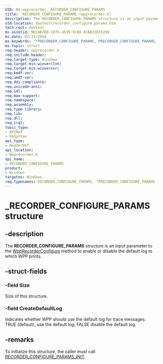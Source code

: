 ```yaml
---
UID: NS:wpprecorder._RECORDER_CONFIGURE_PARAMS
title: _RECORDER_CONFIGURE_PARAMS (wpprecorder.h)
description: The RECORDER_CONFIGURE_PARAMS structure is an input parameter to the WppRecorderConfigure method to enable or disable the default log to which WPP prints.
old-location: devtest\recorder_configure_params.htm
tech.root: devtest
ms.assetid: 9D2AB7D0-CD75-4539-9CB8-8CBA33EFE299
ms.date: 02/23/2018
ms.keywords: "*PRECORDER_CONFIGURE_PARAMS, PRECORDER_CONFIGURE_PARAMS, PRECORDER_CONFIGURE_PARAMS structure pointer [Driver Development Tools], RECORDER_CONFIGURE_PARAMS, RECORDER_CONFIGURE_PARAMS structure [Driver Development Tools], _RECORDER_CONFIGURE_PARAMS, devtest.recorder_configure_params, wpprecorder/PRECORDER_CONFIGURE_PARAMS, wpprecorder/RECORDER_CONFIGURE_PARAMS"
ms.topic: struct
req.header: wpprecorder.h
req.include-header: 
req.target-type: Windows
req.target-min-winverclnt: 
req.target-min-winversvr: 
req.kmdf-ver: 
req.umdf-ver: 
req.ddi-compliance: 
req.unicode-ansi: 
req.idl: 
req.max-support: 
req.namespace: 
req.assembly: 
req.type-library: 
req.lib: 
req.dll: 
req.irql: 
topic_type:
- APIRef
- kbSyntax
api_type:
- HeaderDef
api_location:
- Wpprecorder.h
api_name:
- RECORDER_CONFIGURE_PARAMS
product:
- Windows
targetos: Windows
req.typenames: RECORDER_CONFIGURE_PARAMS, *PRECORDER_CONFIGURE_PARAMS
---
```


# _RECORDER_CONFIGURE_PARAMS structure


## -description


The <b>RECORDER_CONFIGURE_PARAMS</b> structure is an input parameter to the <a href="https://msdn.microsoft.com/library/windows/hardware/dn914611">WppRecorderConfigure</a> method to enable or disable the default log to which WPP prints.


## -struct-fields




### -field Size

Size of this structure.


### -field CreateDefaultLog

Indicates whether WPP should use the default log for trace messages. TRUE (default), use the default log; FALSE disable the default log.


## -remarks



To initialize this structure, the caller must call <a href="https://msdn.microsoft.com/library/windows/hardware/dn914607">RECORDER_CONFIGURE_PARAMS_INIT</a>.




